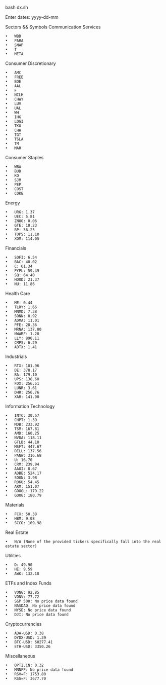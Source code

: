 bash dx.sh

Enter dates: yyyy-dd-mm


Sectors && Symbols
Communication Services

	•	WBD
	•	PARA
	•	SNAP
	•	T
	•	META

Consumer Discretionary

	•	AMC
	•	FREE
	•	BOE
	•	AAL
	•	F
	•	NCLH
	•	CHWY
	•	LUV
	•	UAL
	•	WH
	•	IHG
	•	LOGI
	•	TKO
	•	CHH
	•	TGT
	•	TSLA
	•	TM
	•	MAR

Consumer Staples

	•	WBA
	•	BUD
	•	KO
	•	SJM
	•	PEP
	•	COST
	•	COKE

Energy

	•	URG: 1.37
	•	UEC: 5.81
	•	ZNOG: 0.06
	•	GTE: 10.23
	•	BP: 36.25
	•	TOPS: 11.10
	•	XOM: 114.05

Financials

	•	SOFI: 6.54
	•	BAC: 40.02
	•	C: 61.34
	•	PYPL: 59.49
	•	SQ: 64.40
	•	HOOD: 21.37
	•	NU: 11.86

Health Care

	•	ME: 0.44
	•	TLRY: 1.66
	•	MNMD: 7.38
	•	SONN: 0.92
	•	ADMA: 11.01
	•	PFE: 28.36
	•	MRNA: 137.00
	•	NWARF: 1.20
	•	LLY: 890.11
	•	CMPS: 6.29
	•	ADTX: 1.41

Industrials

	•	RTX: 101.96
	•	DE: 378.17
	•	BA: 179.10
	•	UPS: 138.60
	•	FDX: 256.51
	•	LUNR: 3.61
	•	DHR: 256.76
	•	XAR: 141.90

Information Technology

	•	INTC: 30.57
	•	CHPT: 1.39
	•	MDB: 233.92
	•	TSM: 167.81
	•	AMD: 160.25
	•	NVDA: 118.11
	•	GTLB: 44.10
	•	MSFT: 447.67
	•	DELL: 137.56
	•	PANW: 316.68
	•	U: 16.70
	•	CRM: 239.94
	•	AAOI: 8.67
	•	ADBE: 524.17
	•	SOUN: 3.98
	•	ROKU: 54.45
	•	ARM: 151.07
	•	GOOGL: 179.22
	•	GOOG: 180.79

Materials

	•	FCX: 50.38
	•	HBM: 9.08
	•	SCCO: 109.98

Real Estate

	•	N/A (None of the provided tickers specifically fall into the real estate sector)

Utilities

	•	D: 49.90
	•	HE: 9.59
	•	AWK: 132.18

ETFs and Index Funds

	•	VONG: 92.85
	•	VONV: 77.72
	•	S&P 500: No price data found
	•	NASDAQ: No price data found
	•	NYSE: No price data found
	•	DJI: No price data found

Cryptocurrencies

	•	ADA-USD: 0.38
	•	DYDX-USD: 1.39
	•	BTC-USD: 60277.41
	•	ETH-USD: 3350.26

Miscellaneous

	•	OPTI.CN: 0.32
	•	MNNFF: No price data found
	•	RSV=F: 1753.80
	•	RSG=F: 3677.70
